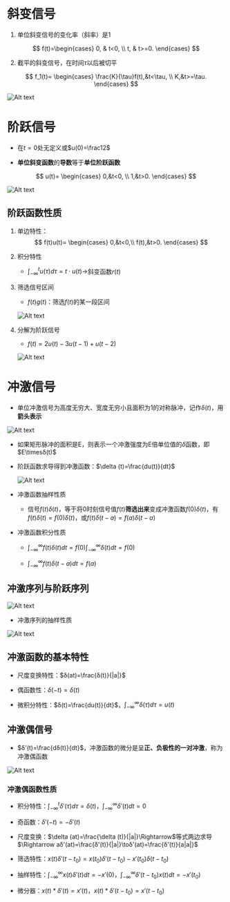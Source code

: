 # 斜变信号
1. 单位斜变信号的变化率（斜率）是1

$$
f(t)=\begin{cases}
    0, & t<0,  \\
    t, & t>=0.
\end{cases}
$$

2. 截平的斜变信号，在时间$\tau$以后被切平

$$
f_1(t)=
\begin{cases}
    \frac{K}{\tau}f(t),&t<\tau, \\
    K,&t>=\tau.
\end{cases}
$$

![Alt text](image-73.png)

# 阶跃信号
* 在$t=0$处无定义或$u(0)=\frac12$

* **单位斜变函数**的**导数**等于**单位阶跃函数**

$$
u(t)=
\begin{cases}
    0,&t<0, \\
    1,&t>0.
\end{cases}
$$

![Alt text](image-146.png)     

## 阶跃函数性质
1. 单边特性：
    $$
    f(t)u(t)=
    \begin{cases}
        0,&t<0,\\
        f(t),&t>0.
    \end{cases}
    $$

2. 积分特性
    * $\int_{-\infty}^{t}u(\tau)d\tau=t\cdot u(t)\to$斜变函数$r(t)$

3. 筛选信号区间
    * $f(t)g(t)$：筛选$f(t)$的某一段区间

    ![Alt text](image-75.png)

4. 分解为阶跃信号
    * $f(t)=2u(t)-3u(t-1)+u(t-2)$

    ![Alt text](image-78.png)

# 冲激信号
* 单位冲激信号为高度无穷大、宽度无穷小且面积为1的对称脉冲，记作$\delta(t)$，用**箭头表示**

![Alt text](image-148.png)

* 如果矩形脉冲的面积是E，则表示一个冲激强度为E倍单位值的$\delta$函数，即$E\timesδ(t)$

* 阶跃函数求导得到冲激函数：$\delta (t)=\frac{du(t)}{dt}$

    ![Alt text](image-288.png)

* 冲激函数抽样性质
    * 信号$f(t)δ(t)$，等于将0时刻信号值$f(t)$**筛选出来**变成冲激函数$f(0)δ(t)$，有$f(t)δ(t)=f(0)δ(t)$，或$f(t)δ(t-a)=f(a)δ(t-a)$

* 冲激函数积分性质
    * $\int_{-\infty}^{\infty}f(t)\delta (t)dt=f(0)\int_{-\infty}^{\infty}\delta(t)dt=f(0)$

    * $\int_{-\infty}^{\infty}f(t)\delta(t-a)dt=f(a)$

## 冲激序列与阶跃序列

![Alt text](image-290.png)

* 冲激序列的抽样性质

![Alt text](image-291.png)

## 冲激函数的基本特性
* 尺度变换特性：$δ(at)=\frac{δ(t)}{|a|}$

* 偶函数性：$δ(-t)=δ(t)$

* 微积分特性：$δ(t)=\frac{du(t)}{dt}$，$\int_{-\infty}^{\infty}δ(τ)dτ=u(t)$

## 冲激偶信号
* $δ'(t)=\frac{dδ(t)}{dt}$，冲激函数的微分是呈**正、负极性的一对冲激**，称为冲激偶函数

![Alt text](image-157.png)    


### 冲激偶函数性质
* 积分特性：$\int_{-∞}^{t}δ'(τ)dτ=δ(t)$，$\int_{-∞}^{∞}δ'(t)dt=0$

* 奇函数：$δ'(-t)=-δ'(t)$

* 尺度变换：$\delta (at)=\frac{\delta (t)}{|a|}\Rightarrow$等式两边求导$\Rightarrow aδ'(at)=\frac{δ'(t)}{|a|}\toδ'(at)=\frac{δ'(t)}{a|a|}$

* 筛选特性：$x(t)δ'(t-t_0)=x(t_0)δ'(t-t_0)-x'(t_0)δ(t-t_0)$

* 抽样特性：$\int_{-∞}^{∞}x(t)δ'(t)dt=-x'(0)$，$\int_{-∞}^{∞}δ'(t-t_0)x(t)dt=-x'(t_0)$

* 微分器：$x(t)*\delta'(t)=x'(t)$，$x(t)*\delta'(t-t_0)=x'(t-t_0)$
